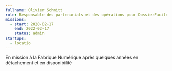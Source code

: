 ```yaml
---
fullname: Olivier Schmitt
role: Responsable des partenariats et des opérations pour DossierFacile
missions:
  - start: 2020-02-17
    end: 2022-02-17
    status: admin
startups:
  - locatio
---
```


En mission à la Fabrique Numérique après quelques années en détachement et en disponibilité 
